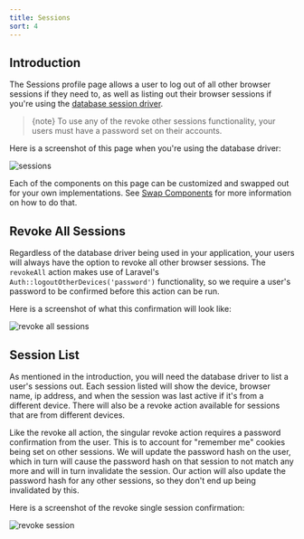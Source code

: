 ```yaml
---
title: Sessions
sort: 4
---
```


## Introduction

The Sessions profile page allows a user to log out of all other browser sessions if they need to, as well as listing out their browser sessions if you're using the [database session driver](https://laravel.com/docs/10.x/session#database).

> {note} To use any of the revoke other sessions functionality, your users must have a password set on their accounts.

Here is a screenshot of this page when you're using the database driver:

![sessions](https://github.com/rawilk/profile-filament-plugin/blob/main/assets/images/sessions.png)

Each of the components on this page can be customized and swapped out for your own implementations. See [Swap Components](/docs/profile-filament-plugin/{version}/customizations/page-customization#user-content-swap-components) for more information on how to do that.

## Revoke All Sessions

Regardless of the database driver being used in your application, your users will always have the option to revoke all other browser sessions. The `revokeAll` action makes use of Laravel's `Auth::logoutOtherDevices('password')` functionality, so we require a user's password to be confirmed before this action can be run.

Here is a screenshot of what this confirmation will look like:

![revoke all sessions](https://github.com/rawilk/profile-filament-plugin/blob/main/assets/images/revoke-all-sessions.png)

## Session List

As mentioned in the introduction, you will need the database driver to list a user's sessions out. Each session listed will show the device, browser name, ip address, and when the session was last active if it's from a different device. There will also be a revoke action available for sessions that are from different devices.

Like the revoke all action, the singular revoke action requires a password confirmation from the user. This is to account for "remember me" cookies being set on other sessions. We will update the password hash on the user, which in turn will cause the password hash on that session to not match any more and will in turn invalidate the session. Our action will also update the password hash for any other sessions, so they don't end up being invalidated by this.

Here is a screenshot of the revoke single session confirmation:

![revoke session](https://github.com/rawilk/profile-filament-plugin/blob/main/assets/images/revoke-session.png)
